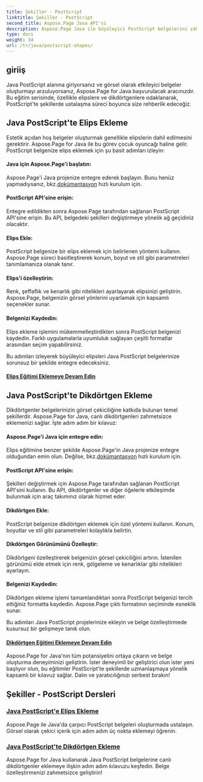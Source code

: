 ```yaml
---
title: Şekiller - PostScript
linktitle: Şekiller - PostScript
second_title: Aspose.Page Java API'si
description: Aspose.Page Java ile büyüleyici PostScript belgelerini zahmetsizce oluşturun. Elips ve dikdörtgen ekleme ve görsel olarak çekici içerik oluşturma konusundaki eğitimlere dalın.
type: docs
weight: 34
url: /tr/java/postscript-shapes/
---
```


## giriiş

Java PostScript alanına giriyorsanız ve görsel olarak etkileyici belgeler oluşturmayı arzuluyorsanız, Aspose.Page for Java başvurulacak aracınızdır. Bu eğitim serisinde, özellikle elipslere ve dikdörtgenlere odaklanarak, PostScript'te şekillerde ustalaşma süreci boyunca size rehberlik edeceğiz.

## Java PostScript'te Elips Ekleme

Estetik açıdan hoş belgeler oluşturmak genellikle elipslerin dahil edilmesini gerektirir. Aspose.Page for Java ile bu görev çocuk oyuncağı haline gelir. PostScript belgenize elips eklemek için şu basit adımları izleyin:

#### Java için Aspose.Page'i başlatın:

 Aspose.Page'i Java projenize entegre ederek başlayın. Bunu henüz yapmadıysanız, bkz.[dokümantasyon](https://reference.aspose.com/page/java/) hızlı kurulum için.

#### PostScript API'sine erişin:
Entegre edildikten sonra Aspose.Page tarafından sağlanan PostScript API'sine erişin. Bu API, belgedeki şekilleri değiştirmeye yönelik ağ geçidiniz olacaktır.

#### Elips Ekle:
PostScript belgenize bir elips eklemek için belirlenen yöntemi kullanın. Aspose.Page süreci basitleştirerek konum, boyut ve stil gibi parametreleri tanımlamanıza olanak tanır.

#### Elips'i özelleştirin:
Renk, şeffaflık ve kenarlık gibi nitelikleri ayarlayarak elipsinizi geliştirin. Aspose.Page, belgenizin görsel yönlerini uyarlamak için kapsamlı seçenekler sunar.

#### Belgenizi Kaydedin:
Elips ekleme işlemini mükemmelleştirdikten sonra PostScript belgenizi kaydedin. Farklı uygulamalarla uyumluluk sağlayan çeşitli formatlar arasından seçim yapabilirsiniz.

Bu adımları izleyerek büyüleyici elipsleri Java PostScript belgelerinize sorunsuz bir şekilde entegre edeceksiniz.

#### [Elips Eğitimi Eklemeye Devam Edin](./add-ellipse/)

## Java PostScript'te Dikdörtgen Ekleme

Dikdörtgenler belgelerinizin görsel çekiciliğine katkıda bulunan temel şekillerdir. Aspose.Page for Java, canlı dikdörtgenleri zahmetsizce eklemenizi sağlar. İşte adım adım bir kılavuz:

#### Aspose.Page'i Java için entegre edin:
 Elips eğitimine benzer şekilde Aspose.Page'in Java projenize entegre olduğundan emin olun. Değilse, bkz.[dokümantasyon](https://reference.aspose.com/page/java/) hızlı kurulum için.

#### PostScript API'sine erişin:
Şekilleri değiştirmek için Aspose.Page tarafından sağlanan PostScript API'sini kullanın. Bu API, dikdörtgenler ve diğer öğelerle etkileşimde bulunmak için araç takımınız olarak hizmet eder.

#### Dikdörtgen Ekle:
PostScript belgenize dikdörtgen eklemek için özel yöntemi kullanın. Konum, boyutlar ve stil gibi parametreleri kolaylıkla belirtin.

#### Dikdörtgen Görünümünü Özelleştir:
Dikdörtgeni özelleştirerek belgenizin görsel çekiciliğini artırın. İstenilen görünümü elde etmek için renk, gölgeleme ve kenarlıklar gibi nitelikleri ayarlayın.

#### Belgenizi Kaydedin:
Dikdörtgen ekleme işlemi tamamlandıktan sonra PostScript belgenizi tercih ettiğiniz formatta kaydedin. Aspose.Page çıktı formatının seçiminde esneklik sunar.

Bu adımları Java PostScript projelerinize ekleyin ve belge özelleştirmede kusursuz bir gelişmeye tanık olun.

#### [Dikdörtgen Eğitimi Eklemeye Devam Edin](./add-rectangle/)

Aspose.Page for Java'nın tüm potansiyelini ortaya çıkarın ve belge oluşturma deneyiminizi geliştirin. İster deneyimli bir geliştirici olun ister yeni başlıyor olun, bu eğitimler PostScript'te şekillerde uzmanlaşmaya yönelik kapsamlı bir kılavuz sağlar. Dalın ve yaratıcılığınızı serbest bırakın!
## Şekiller - PostScript Dersleri
### [Java PostScript'e Elips Ekleme](./add-ellipse/)
Aspose.Page ile Java'da çarpıcı PostScript belgeleri oluşturmada ustalaşın. Görsel olarak çekici içerik için adım adım üç nokta eklemeyi öğrenin.
### [Java PostScript'te Dikdörtgen Ekleme](./add-rectangle/)
Aspose.Page for Java kullanarak Java PostScript belgelerine canlı dikdörtgenler eklemeye ilişkin adım adım kılavuzu keşfedin. Belge özelleştirmenizi zahmetsizce geliştirin!